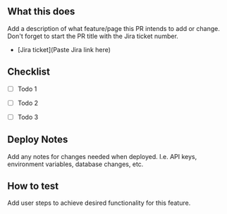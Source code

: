 ## What this does

Add a description of what feature/page this PR intends to add or change. Don't forget to start the PR title with the Jira ticket number.

- [Jira ticket](Paste Jira link here) 

## Checklist
- [ ] Todo 1
- [ ] Todo 2
- [ ] Todo 3


## Deploy Notes

Add any notes for changes needed when deployed. I.e. API keys, environment variables, database changes, etc.

## How to test

Add user steps to achieve desired functionality for this feature.
